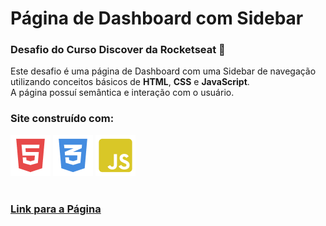# Página de Dashboard com Sidebar
### Desafio do Curso Discover da Rocketseat 🚀
Este desafio é uma página de Dashboard com uma Sidebar de navegação utilizando conceitos básicos de **HTML**, **CSS** e **JavaScript**. <br/>
A página possuí semântica e interação com o usuário.
### Site construído com:
<div>
<img src="https://github.com/luca-merighi/luca-merighi/blob/main/GHIcons/html.png?raw=true">
<img src="https://github.com/luca-merighi/luca-merighi/blob/main/GHIcons/css.png?raw=true">
<img src="https://github.com/luca-merighi/luca-merighi/blob/main/GHIcons/js.png?raw=true">
</div>
<br/>

### [Link para a Página](https://luca-merighi.github.io/DesafioDiscover-Sidebar/ "Sidebar")
